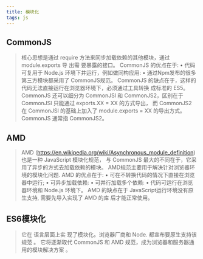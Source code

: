 ```yaml
---
title: 模块化
tags: js
---
```

## CommonJS

> 核心思想是通过 require 方法来同步加载依赖的其他模块，通过 module.exports 导 出需 要暴露的接口。 
CommonJS 的优点在于:
• 代码可复用于 Node.js 环境下井运行，例如做同构应用:
• 通过Npm发布的很多第三方模块都采用了 CommonJS规范。
CommonJS 的缺点在于，这样的代码无法直接运行在浏览器环境下，必须通过工具转换 成标准的 ES5。
CommonJS 还可以细分为 CommonJSl 和 CommonJS2，区别在于 CommonJSl 只能通过 exports.XX = XX 的方式导出，
而 CommonJS2 在 CommonJSl 的基础上加入了 module.exports = XX 的导出方式。 CommonJS 通常指 CommonJS2。

## AMD

> AMD (https://en.wikipedia.org/wiki/Asynchronous_module_definition)也是一种 JavaScript 模块化规范，
与 CommonJS 最大的不同在于，它采用了异步的方式去加载依赖的模块。 AMD规范主要用于解决针对浏览器环境的模块化问题.
AMD 的优点在于:
• 可在不转换代码的情况下直接在浏览器中运行;
• 可异步加载依赖:
• 可并行加载多个依赖:
• 代码可运行在浏览器环境和 Node.js 环境下。
AMD 的缺点在于 JavaScript运行环境没有原生支持, 需要先导入实现了 AMD 的库 后才能正常使用。

## ES6模块化

> 它在 语言层面上实 现了模块化。浏览器厂商和 Node. 都宣布要原生支持该规范 。 它将逐渐取代 CommonJS 和 AMD 规范，成为浏览器和服务器通用的模块解决方案 。